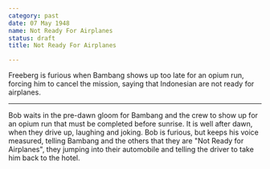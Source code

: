 ```yaml
---
category: past
date: 07 May 1948
name: Not Ready For Airplanes
status: draft
title: Not Ready For Airplanes

---
```

Freeberg is furious when Bambang shows up too late for an opium run, forcing him to cancel the mission, saying that Indonesian are not ready for airplanes.

------

Bob waits in the pre-dawn gloom for Bambang and the
crew to show up for an opium run that must be completed before sunrise. It is well after dawn, when they drive up, laughing and
joking. Bob is furious, but keeps his voice measured, telling Bambang
and the others that they are "Not Ready for Airplanes", they jumping
into their automobile and telling the driver to take him back to the
hotel.

